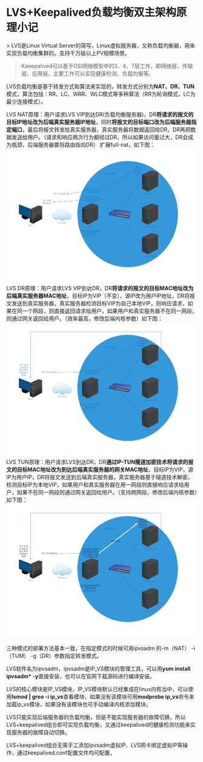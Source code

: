 # LVS+Keepalived负载均衡双主架构原理小记

<!--markdown-->> LVS是Linux Virtual Server的简写，Linux虚拟服务器，又称负载均衡器，用来实现负载均衡集群的。支持千万级以上PV规模场景。

> Kaeepalived可以基于OSI网络模型中的3、4、7层工作，即网络层、传输层、应用层，主要工作可以实现健康检测、负载均衡等。

LVS负载均衡是基于转发方式和算法来实现的，转发方式分别为**NAT、DR、TUN**模式，算法包括：RR、LC、WRR、WLC模式等多种算法（RR为轮询模式，LC为最少连接模式）。

LVS NAT原理：用户请求LVS VIP到达DR(负载均衡服务器)，DR**将请求的报文的目标IP地址改为后端真实服务器IP地址**，同时**将报文的目标端口改为后端服务器指定端口**，最后将报文转发给真实服务器，真实服务器将数据返回给DR，DR再把数据发送给用户。（请求和响应两次行为都经过DR，所以如果访问量过大，DR会成为瓶颈，后端服务器要将路由指向DR） 扩展full-nat，如下图：
![lvs_net.png][1]
LVS DR原理：用户请求LVS VIP到达DR，DR**将请求的报文的目标MAC地址改为后端真实服务器MAC地址**，目标IP为VIP（不变），源IP改为用户IP地址，DR将报文发送到真实服务器，真实服务器检测目标VIP为自己本地VIP，则响应请求，如果在同一个网段，则直接返回请求给用户，如果用户和真实服务器不在同一网段，则通过网关返回给用户。（效率最高，修改后端内核参数）如下图：
![lvs_dr.png][2]
LVS TUN原理：用户请求LVS到达DR，DR**通过IP-TUN隧道加密技术将请求的报文的目标MAC地址改为到达后端真实服务器的网关MAC地址**，目标IP为VIP，源IP为用户IP，DR将报文发送到后端真实服务器，真实服务器基于隧道技术解密，检测目标IP为本地VIP，如果用户和真实服务器在用一网段则直接响应请求给用户，如果不在同一网段则通过网关返回给用户。（支持跨网段，修改后端内核参数）如下图：
![lvs_tun.png][3]

三种模式的部署方法基本一致，在指定模式的时候可用ipvsadm 的-m（NAT） -i（TUM） -g（DR）参数指定转发模式。

LVS软件名为ipvsadm，ipvsadm是IP_VS模块的管理工具，可以用**yum install ipvsadm* -y**直接安装，也可以在官网下载源码进行编译安装。

LVS的核心模块是IP_VS模块，IP_VS模块默认已经集成在linux内核当中，可以使用**lsmod | greo -i ip_vs**查看模块，如果没有该模块可用**modprobe ip_vs**命令来加载ip_vs模块，如果没有该模块也可手动编译内核添加模块。

LVS只能实现后端服务器的负载均衡，但是不能实现服务器的故障切换，所以LVS+keepalived组合即可实现负载均衡，又通过keepalived的健康检测功能来实现服务器的故障自动切换。

LVS+keepalived组合无需手工添加ipvsadm虚拟IP、LVS网卡绑定虚拟IP等操作，通过keepalived.conf配置文件均可配置，



[1]: ../images/762254881.png
[2]: ../images/1036492470.png
[3]: ../images/1150989623.png